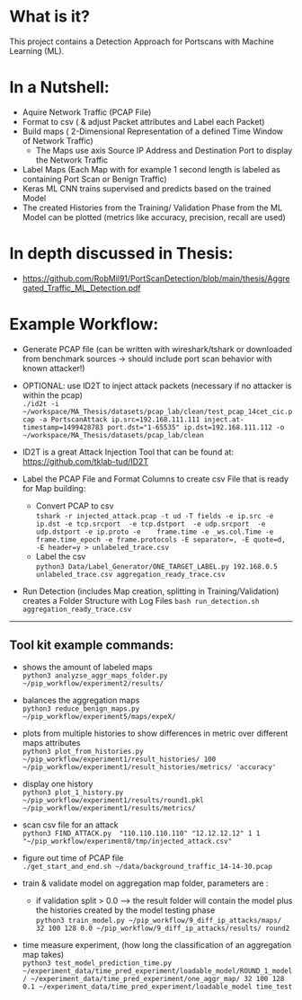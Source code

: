 # What is it?
This project contains a Detection Approach for Portscans with Machine Learning (ML). 

# In a Nutshell:
- Aquire Network Traffic (PCAP File)
- Format to csv ( & adjust Packet attributes and Label each Packet)
- Build maps ( 2-Dimensional Representation of a defined Time Window of Network Traffic)
    - The Maps use axis Source IP Address and Destination Port to display the Network Traffic
- Label Maps (Each Map with for example 1 second length is labeled as containing Port Scan or Benign Traffic)
- Keras ML CNN trains supervised and predicts based on the trained Model
- The created Histories from the Training/ Validation Phase from the ML Model can be plotted (metrics like accuracy, precision, recall are used)

# In depth discussed in Thesis:
- https://github.com/RobMil91/PortScanDetection/blob/main/thesis/Aggregated_Traffic_ML_Detection.pdf

# Example Workflow:

- Generate  PCAP file
(can be written with wireshark/tshark or downloaded from benchmark sources -> should include port scan behavior with known attacker!)

- OPTIONAL: use ID2T to inject attack packets (necessary if no attacker is within the pcap) \
```./id2t -i ~/workspace/MA_Thesis/datasets/pcap_lab/clean/test_pcap_14cet_cic.pcap -a PortscanAttack ip.src=192.168.111.111 inject.at-timestamp=1499428783 port.dst="1-65535" ip.dst=192.168.111.112 -o ~/workspace/MA_Thesis/datasets/pcap_lab/clean```

- ID2T is a great Attack Injection Tool that can be found at: https://github.com/tklab-tud/ID2T

-  Label the PCAP File and Format Columns to create csv File that is ready for Map building:
    - Convert PCAP to csv \
   ```tshark -r injected_attack.pcap -t ud -T fields -e ip.src -e ip.dst -e tcp.srcport  -e tcp.dstport  -e udp.srcport  -e udp.dstport -e ip.proto -e    frame.time -e _ws.col.Time -e frame.time_epoch -e frame.protocols -E separator=, -E quote=d, -E header=y > unlabeled_trace.csv```
   - Label the csv \
    ```python3 Data/Label_Generator/ONE_TARGET_LABEL.py 192.168.0.5 unlabeled_trace.csv aggregation_ready_trace.csv```

- Run Detection (includes Map creation, splitting in Training/Validation) creates a Folder Structure with Log Files
    ```bash run_detection.sh aggregation_ready_trace.csv```



--------------------------------------------------------------

## Tool kit example commands:

- shows the amount of labeled maps \
```python3 analyzse_aggr_maps_folder.py ~/pip_workflow/experiment2/results/```

- balances the aggregation maps \
```python3 reduce_benign_maps.py ~/pip_workflow/experiment5/maps/expeX/```

- plots from multiple histories to show differences in metric over different maps attributes \
```python3 plot_from_histories.py ~/pip_workflow/experiment1/result_histories/ 100 ~/pip_workflow/experiment1/result_histories/metrics/ 'accuracy'```

- display one history \
```python3 plot_1_history.py ~/pip_workflow/experiment1/results/round1.pkl ~/pip_workflow/experiment1/results/metrics/```

- scan csv file for an attack \
```python3 FIND_ATTACK.py  "110.110.110.110" "12.12.12.12" 1 1 "~/pip_workflow/experiment8/tmp/injected_attack.csv" ```

- figure out time of PCAP file \
```./get_start_and_end.sh ~/data/background_traffic_14-14-30.pcap```

- train & validate model on aggregation map folder, parameters are : <folder location> <dimensions of maps> <epochs> <batchsize> <validation split> <outputPath> <name>
    
    - if validation split > 0.0 --> the result folder will contain the model plus the histories created by the model testing phase \
```python3 train_model.py ~/pip_workflow/9_diff_ip_attacks/maps/ 32 100 128 0.0 ~/pip_workflow/9_diff_ip_attacks/results/ round2```

- time measure experiment, (how long the classification of an aggregation map takes) \
```python3 test_model_prediction_time.py ~/experiment_data/time_pred_experiment/loadable_model/ROUND_1_model/ ~/experiment_data/time_pred_experiment/one_aggr_map/ 32 100 128 0.1 ~/experiment_data/time_pred_experiment/loadable_model time_test```



